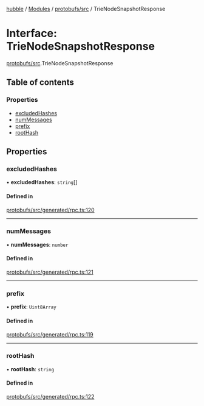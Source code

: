 [hubble](../README.md) / [Modules](../modules.md) / [protobufs/src](../modules/protobufs_src.md) / TrieNodeSnapshotResponse

# Interface: TrieNodeSnapshotResponse

[protobufs/src](../modules/protobufs_src.md).TrieNodeSnapshotResponse

## Table of contents

### Properties

- [excludedHashes](protobufs_src.TrieNodeSnapshotResponse.md#excludedhashes)
- [numMessages](protobufs_src.TrieNodeSnapshotResponse.md#nummessages)
- [prefix](protobufs_src.TrieNodeSnapshotResponse.md#prefix)
- [rootHash](protobufs_src.TrieNodeSnapshotResponse.md#roothash)

## Properties

### excludedHashes

• **excludedHashes**: `string`[]

#### Defined in

[protobufs/src/generated/rpc.ts:120](https://github.com/vinliao/hubble/blob/b933e0c/packages/protobufs/src/generated/rpc.ts#L120)

___

### numMessages

• **numMessages**: `number`

#### Defined in

[protobufs/src/generated/rpc.ts:121](https://github.com/vinliao/hubble/blob/b933e0c/packages/protobufs/src/generated/rpc.ts#L121)

___

### prefix

• **prefix**: `Uint8Array`

#### Defined in

[protobufs/src/generated/rpc.ts:119](https://github.com/vinliao/hubble/blob/b933e0c/packages/protobufs/src/generated/rpc.ts#L119)

___

### rootHash

• **rootHash**: `string`

#### Defined in

[protobufs/src/generated/rpc.ts:122](https://github.com/vinliao/hubble/blob/b933e0c/packages/protobufs/src/generated/rpc.ts#L122)
